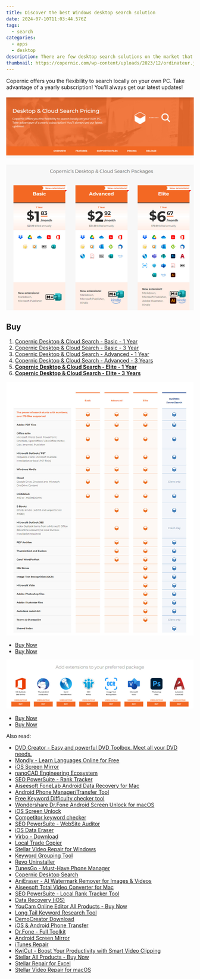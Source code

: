 ```yaml
---
title: Discover the best Windows desktop search solution
date: 2024-07-10T11:03:44.576Z
tags: 
  - search
categories: 
  - apps
  - desktop
description: There are few desktop search solutions on the market that offer the depth, relevance and context that Copernic’s Desktop Search can provide. It’s one thing to conduct fast searches. It’s a whole other ballgame finding exactly what you’re looking for.
thumbnail: https://copernic.com/wp-content/uploads/2023/12/ordinateur.jpg
---
```


Copernic offers you the flexibility to search locally on your own PC. Take advantage of a yearly subscription! You’ll always get our latest updates!


![computer](/images/apps/copernic/desktop-search/pages/1.jpg)


![Copernic’s Desktop & Cloud Search Packages](/images/apps/copernic/desktop-search/pages/2.jpg)

## Buy

1. [Copernic Desktop & Cloud Search - Basic - 1 Year](https://shop.copernic.com/order/checkout.php?PRODS=41027763&QTY=1&AFFILIATE=108875&CART=1)
2. [Copernic Desktop & Cloud Search - Basic - 3 Year](https://shop.copernic.com/order/checkout.php?PRODS=41033073&QTY=1&AFFILIATE=108875&CART=1)
3. [Copernic Desktop & Cloud Search - Advanced - 1 Year](https://shop.copernic.com/order/checkout.php?PRODS=41033091&QTY=1&AFFILIATE=108875&CART=1)
4. [Copernic Desktop & Cloud Search - Advanced - 3 Years](https://shop.copernic.com/order/checkout.php?PRODS=41033095&QTY=1&AFFILIATE=108875&CART=1)
5. **[Copernic Desktop & Cloud Search - Elite - 1 Year](https://shop.copernic.com/order/checkout.php?PRODS=41033101&QTY=1&AFFILIATE=108875&CART=1)**
6. **[Copernic Desktop & Cloud Search - Elite - 3 Years](https://shop.copernic.com/order/checkout.php?PRODS=41033112&QTY=1&AFFILIATE=108875&CART=1)**

![Copernic’s Desktop & Cloud Search Packages](/images/apps/copernic/desktop-search/pages/3.jpg)


- [Buy Now](https://shop.copernic.com/order/checkout.php?PRODS=41033101&QTY=1&AFFILIATE=108875&CART=1)
- [Buy Now](https://shop.copernic.com/order/checkout.php?PRODS=41033112&QTY=1&AFFILIATE=108875&CART=1)

![Copernic’s Desktop & Cloud Search Packages](/images/apps/copernic/desktop-search/pages/4.jpg)

- [Buy Now](https://shop.copernic.com/order/checkout.php?PRODS=41033101&QTY=1&AFFILIATE=108875&CART=1)
- [Buy Now](https://shop.copernic.com/order/checkout.php?PRODS=41033112&QTY=1&AFFILIATE=108875&CART=1)


<ins class="adsbygoogle"
      style="display:block"
      data-ad-client="ca-pub-7571918770474297"
      data-ad-slot="8358498916"
      data-ad-format="auto"
      data-full-width-responsive="true"></ins>
<span class="atpl-alsoreadstyle">Also read:</span>
<div><ul>
<li><a href="https://tools.techidaily.com/wondershare/dvdcreator/download/"><u>DVD Creator - Easy and powerful DVD Toolbox. Meet all your DVD needs.</u></a></li>
<li><a href="https://tools.techidaily.com/mondly/download/"><u>Mondly - Learn Languages Online for Free</u></a></li>
<li><a href="https://tools.techidaily.com/wondershare/drfone/ios-screen-mirror/"><u>iOS Screen Mirror</u></a></li>
<li><a href="https://tools.techidaily.com/nanocad/"><u>nanoCAD Engineering Ecosystem</u></a></li>
<li><a href="https://tools.techidaily.com/link-assistant-rank-tracker/"><u>SEO PowerSuite - Rank Tracker</u></a></li>
<li><a href="https://tools.techidaily.com/aiseesoft-android-data-recovery-for-mac/"><u>Aiseesoft FoneLab Android Data Recovery for Mac</u></a></li>
<li><a href="https://tools.techidaily.com/wondershare/drfone/android-transfer/"><u>Android Phone Manager/Transfer Tool</u></a></li>
<li><a href="https://tools.techidaily.com/link-assistant/keyword-research/keyword-difficulty-tool/"><u>Free Keyword Difficulty checker tool</u></a></li>
<li><a href="https://tools.techidaily.com/wondershare-dr-fone-unlock-android-screen-for-mac/"><u>Wondershare Dr.Fone Android Screen Unlock for macOS</u></a></li>
<li><a href="https://tools.techidaily.com/wondershare/drfone/iphone-unlock/"><u>iOS Screen Unlock </u></a></li>
<li><a href="https://tools.techidaily.com/link-assistant/keyword-research/competitor-tool/"><u>Competitor keyword checker</u></a></li>
<li><a href="https://tools.techidaily.com/link-assistant-website-auditor/"><u>SEO PowerSuite - WebSite Auditor</u></a></li>
<li><a href="https://tools.techidaily.com/wondershare/drfone/ios-data-eraser/"><u>iOS Data Eraser</u></a></li>
<li><a href="https://tools.techidaily.com/wondershare/virbo/download/"><u>Virbo - Download</u></a></li>
<li><a href="https://tools.techidaily.com/mt4copier/"><u>Local Trade Copier</u></a></li>
<li><a href="https://tools.techidaily.com/stellar-video-repair-for-win/"><u>Stellar Video Repair for Windows</u></a></li>
<li><a href="https://tools.techidaily.com/link-assistant/keyword-research/keyword-grouper/"><u>Keyword Grouping Tool</u></a></li>
<li><a href="https://tools.techidaily.com/revouninstaller/"><u>Revo Uninstaller</u></a></li>
<li><a href="https://tools.techidaily.com/wondershare/tunesgo/download/"><u>TunesGo - Must-Have Phone Manager</u></a></li>
<li><a href="https://tools.techidaily.com/copernic-desktop-search/"><u>Copernic Desktop Search</u></a></li>
<li><a href="https://tools.techidaily.com/wondershare/anieraser/download/"><u>AniEraser - AI Watermark Remover for Images & Videos</u></a></li>
<li><a href="https://tools.techidaily.com/aiseesoft-total-video-converter-for-mac/"><u>Aiseesoft Total Video Converter for Mac</u></a></li>
<li><a href="https://tools.techidaily.com/link-assistant-rank-tracker-local-rankings/"><u>SEO PowerSuite - Local Rank Tracker Tool</u></a></li>
<li><a href="https://tools.techidaily.com/wondershare/drfone/data-recovery-iphone/"><u>Data Recovery (iOS)</u></a></li>
<li><a href="https://tools.techidaily.com/youcam-online-editor/buy-now/"><u>YouCam Online Editor All Products - Buy Now</u></a></li>
<li><a href="https://tools.techidaily.com/link-assistant/keyword-research/long-tail-keyword-research-tool/"><u>Long Tail Keyword Research Tool</u></a></li>
<li><a href="https://tools.techidaily.com/wondershare/democreator/download/"><u>DemoCreator Download</u></a></li>
<li><a href="https://tools.techidaily.com/wondershare/drfone/phone-switch/"><u>iOS & Android Phone Transfer</u></a></li>
<li><a href="https://tools.techidaily.com/wondershare/drfone/drfone-toolkit/"><u>Dr.Fone - Full Toolkit</u></a></li>
<li><a href="https://tools.techidaily.com/wondershare/drfone/android-screen-mirror/"><u>Android Screen Mirror</u></a></li>
<li><a href="https://tools.techidaily.com/wondershare/drfone/itunes-repair/"><u>iTunes Repair</u></a></li>
<li><a href="https://tools.techidaily.com/wondershare/kwicut/download/"><u>KwiCut - Boost Your Productivity with Smart Video Clipping</u></a></li>
<li><a href="https://tools.techidaily.com/stellardata-recovery/buy-now/"><u>Stellar All Products - Buy Now</u></a></li>
<li><a href="https://tools.techidaily.com/stellardata-recovery/repaire-for-excel/"><u>Stellar Repair for Excel</u></a></li>
<li><a href="https://tools.techidaily.com/stellar-video-repair-for-mac/"><u>Stellar Video Repair for macOS</u></a></li>
</ul></div>
